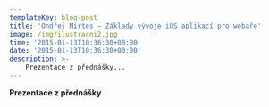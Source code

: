 ```yaml
---
templateKey: blog-post
title: 'Ondřej Mirtes – Základy vývoje iOS aplikací pro webaře'
image: /img/ilustracni2.jpg
time: '2015-01-13T10:36:30+00:00'
date: '2015-01-13T10:36:30+00:00'
description: >-
    Prezentace z přednášky...
---
```

**Prezentace z přednášky**